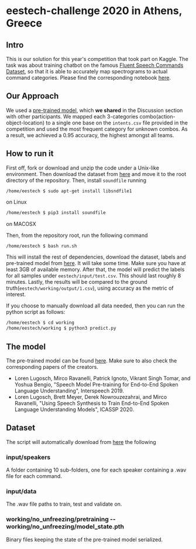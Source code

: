 # eestech-challenge 2020 in Athens, Greece

## Intro

This is our solution for this year's competition that took part on Kaggle.
The task was about training chatbot on the famous
[Fluent Speech Commands Dataset](https://fluent.ai/fluent-speech-commands-a-dataset-for-spoken-language-understanding-research/),
so that it is able to accurately map spectrograms to actual command categories.
Please find the corresponding notebook
[here](https://www.kaggle.com/kkoyias/skrrt?scriptVersionId=35316530).

## Our Approach

We used a [pre-trained model](https://github.com/lorenlugosch/end-to-end-SLU),
which **we shared** in the Discussion section with other participants.
We mapped each 3-categories combo(action-object-location) to a single one
base on the `intents.csv` file provided in the competition and used
the most frequent category for unknown combos. As a result, we achieved a 0.95 accuracy,
the highest amongst all teams.

## How to run it

First off, fork or download and unzip the code under a Unix-like environment.
Then download the dataset from
[here](https://drive.google.com/uc?id=12xFxMdlEe9puoEU6nwDoqlrCk9EDOr3_&export=download)
and move it to the root directory of the repository.
Then, install `soundfile` running

```dotnetcli
/home/eestech $ sudo apt-get install libsndfile1
```

on Linux

```bash
/home/eestech $ pip3 install soundfile
```

on MACOSX

Then, from the repository root, run the following command

```bash
/home/eestech $ bash run.sh
```

This will install the rest of dependencies,
download the dataset, labels and pre-trained model from
[here](http://users.uoa.gr/~sdi1500071/eestech/).
It will take some time.
Make sure you have at least 3GB of available memory.
After that, the model will predict the labels for all samples
under `eestech/input/test.csv`. This should last roughly 8 minutes.
Lastly, the results will be compared to the ground truth(`eestech/working/output/1.csv`),
using accuracy as the metric of interest.

If you choose to manually download all data needed, then you can run the python script as follows:

```bash
/home/eestech $ cd working
/home/eestech/working $ python3 predict.py
```

## The model

The pre-trained model can be found
[here](https://github.com/lorenlugosch/end-to-end-SLU).
Make sure to also check the corresponding papers of the creators.

- Loren Lugosch, Mirco Ravanelli, Patrick Ignoto, Vikrant Singh Tomar,
and Yoshua Bengio,
"Speech Model Pre-training for End-to-End Spoken Language Understanding",
Interspeech 2019.
- Loren Lugosch, Brett Meyer, Derek Nowrouzezahrai, and Mirco Ravanelli,
"Using Speech Synthesis to Train End-to-End Spoken Language Understanding Models",
ICASSP 2020.

## Dataset

The script will automatically download from
[here](http://users.uoa.gr/~sdi1500071/eestech/) the following

### input/speakers

A folder containing 10 sub-folders, one for each speaker
containing a .wav file for each command.

### input/data

The .wav file paths to train, test and validate on.

### working/no_unfreezing/pretraining -- working/no_unfreezing/model_state.pth

Binary files keeping the state of the pre-trained model serialized.

